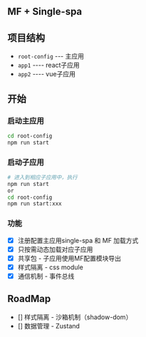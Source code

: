 ## MF + Single-spa

## 项目结构

- `root-config` --- 主应用
- `app1` ---- react子应用
- `app2` ---- vue子应用

## 开始

### 启动主应用

```bash
cd root-config
npm run start
```

### 启动子应用

```bash
# 进入到相应子应用中，执行
npm run start
or
cd root-config
npm run start:xxx
```

### 功能

- [x] 注册配置主应用single-spa 和 MF 加载方式
- [x] 只按需动态加载对应子应用
- [x] 共享包 - 子应用使用MF配置模块导出
- [x] 样式隔离 - css module
- [x] 通信机制 - 事件总线

## RoadMap

- [] 样式隔离 - 沙箱机制（shadow-dom）
- [] 数据管理 - Zustand
